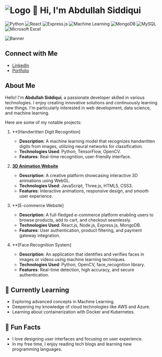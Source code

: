 # ![Logo](https://github.githubassets.com/assets/GitHub-Mark-ea2971cee799.png) 👋 Hi, I'm Abdullah Siddiqui


![Python](https://img.shields.io/badge/Python-Intermediate-blue)
![React](https://img.shields.io/badge/React-Intermediate-lightblue)
![Express.js](https://img.shields.io/badge/Express.js-Intermediate-brightgreen)
![Machine Learning](https://img.shields.io/badge/Machine%20Learning-Intermediate-yellowgreen)
![MongoDB](https://img.shields.io/badge/MongoDB-Intermediate-orange)
![MySQL](https://img.shields.io/badge/MySQL-Intermediate-lightgrey)
![Microsoft Excel](https://img.shields.io/badge/Microsoft%20Excel-Intermediate-blueviolet)


![Banner](https://www.prostackacademy.com/static/media/pythonfullstack.9a21d53e.jpg)

## Connect with Me

- [LinkedIn](https://www.linkedin.com/in/abdullah-shamshuddin-siddiqui-4469701b4)
- [Portfolio](https://main--abdullahport5636.netlify.app/)


## About Me

Hello! I'm **Abdullah Siddiqui**, a passionate developer skilled in various technologies. I enjoy creating innovative solutions and continuously learning new things. I'm particularly interested in web development, data science, and machine learning.

Here are some of my notable projects:

1. **[Handwritten Digit Recognition]
   - **Description**: A machine learning model that recognizes handwritten digits from images, utilizing neural networks for classification.
   - **Technologies Used**: Python, TensorFlow, OpenCV.
   - **Features**: Real-time recognition, user-friendly interface.

2. **[3D Animation Website](https://3dmainabdullahsite.netlify.app/)**
   - **Description**: A creative platform showcasing interactive 3D animations using WebGL.
   - **Technologies Used**: JavaScript, Three.js, HTML5, CSS3.
   - **Features**: Interactive animations, responsive design, and smooth user experience.

3. **[E-commerce Website]
   - **Description**: A full-fledged e-commerce platform enabling users to browse products, add to cart, and checkout seamlessly.
   - **Technologies Used**: React.js, Node.js, Express.js, MongoDB.
   - **Features**: User authentication, product filtering, and payment gateway integration.

4. **[Face Recognition System]
   - **Description**: An application that identifies and verifies faces in images or videos using machine learning techniques.
   - **Technologies Used**: Python, OpenCV, face_recognition library.
   - **Features**: Real-time detection, high accuracy, and secure authentication.

## 🌱 Currently Learning
- Exploring advanced concepts in Machine Learning.
- Deepening my knowledge of cloud technologies like AWS and Azure.
- Learning about containerization with Docker and Kubernetes.
## 🎨 Fun Facts
- I love designing user interfaces and focusing on user experience.
- In my free time, I enjoy reading tech blogs and learning new programming languages.
